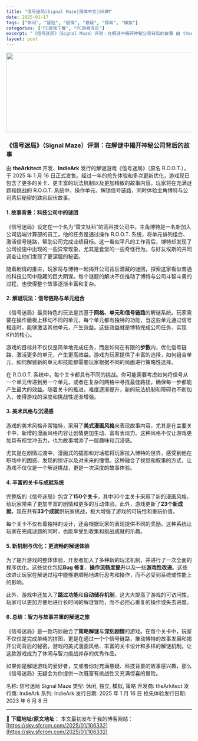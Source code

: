 ```yaml
---
title: "信号迷局|Signal Maze|简体中文|668M"
date: 2025-01-17
tags: ["休闲", "冒险", "剧情", "悬疑", "探索", "模拟"]
categories: ["PC游戏下载", "PC游戏专区"]
excerpt: "《信号迷局》（Signal Maze）评测：在解谜中揭开神秘公司背后的故事 由 theArkitect 开发、IndieArk 发行的解谜游戏《信号迷局》（原名 R.O.O.T.），于 2025 年 1 月 16 日正式发售。经过一年的抢先体验和多次更新优化，游戏现已包含了更多的关卡、更丰富的玩法机&hellip;"
layout: post
---
```


<img class="aligncenter size-full wp-image-106333" src="https://sky.sfcrom.com/wp-content/uploads/2025/01/2025011704202228.webp" alt="" width="660" height="215" />
<h3>《信号迷局》（Signal Maze）评测：在解谜中揭开神秘公司背后的故事</h3>
由 <strong>theArkitect</strong> 开发、<strong>IndieArk</strong> 发行的解谜游戏《信号迷局》（原名 R.O.O.T.），于 2025 年 1 月 16 日正式发售。经过一年的抢先体验和多次更新优化，游戏现已包含了更多的关卡、更丰富的玩法机制以及更加精致的故事内容。玩家将在充满谜题和挑战的 R.O.O.T. 系统中，操作单元、解锁信号链路，同时体验主角博特与公司背后秘密的跌宕起伏故事。
<h4>1. <strong>故事背景：科技公司中的谜团</strong></h4>
《信号迷局》设定在一个名为“雷文钛科”的高科技公司中。主角博特是一名新加入公司远端计算部的员工，他的任务是通过操作 R.O.O.T. 系统，将单元排列组合、激活信号链路，帮助公司完成业绩目标。这一看似平凡的工作背后，博特却发现了公司设施中出现的一些异常现象，尤其是食堂的一些奇怪行为。与好友埃斯的共同调查让他们发现了更深层的秘密。

随着剧情的推进，玩家将与博特一起揭开公司背后潜藏的谜团，探索这家看似普通的科技公司中隐藏的巨大阴谋。每个谜题的解决不仅推动了博特与公司斗智斗勇的过程，也使得整个故事逐渐丰富和复杂。
<h4>2. <strong>解谜玩法：信号链路与单元组合</strong></h4>
《信号迷局》最具特色的玩法是其基于<strong>网格、单元和信号链路</strong>的解谜系统。玩家需要在操作面板上移动不同的单元，每个单元都有独特的功能，当这些单元通过信号相连时，能够激活其他单元，产生效益。这些效益就是博特完成公司任务、实现KPI的核心。

游戏的目标并不仅仅是简单地完成任务，而是如何在有限的<strong>步数</strong>内，优化信号链路、激活更多的单元，产生更高效益。游戏为玩家提供了丰富的选择，如何组合单元、如何解锁新的单元和技能都需要玩家根据不同的局面进行策略性选择。

在 R.O.O.T. 系统中，每个关卡都具有不同的挑战。你可能需要考虑如何将信号从一个单元传递到另一个单元，或者在复杂的网格中寻找最佳路径，确保每一步都能产生最大的效益。随着关卡的推进，难度逐渐提升，新的玩法机制和障碍也不断加入，使得游戏的深度和挑战性逐渐增强。
<h4>3. <strong>美术风格与沉浸感</strong></h4>
游戏的美术风格非常独特，采用了<strong>美式漫画风格</strong>来表现故事内容，尤其是在主要关卡中，新增的漫画风格内容让剧情更加生动、富有表现力。这种风格不仅让游戏更加具有视觉冲击力，也为故事增添了一层趣味和沉浸感。

尤其是在剧情过渡中，漫画式的插图和对话框将玩家拉入博特的世界，感受到他在职场中的困惑、发现的惊讶以及对未来的憧憬。这种融合了视觉和叙事的方式，让游戏不仅仅是一个解谜挑战，更是一次深度的故事体验。
<h4>4. <strong>丰富的关卡与成就系统</strong></h4>
完整版的《信号迷局》包含了<strong>150个关卡</strong>，其中30个主关卡采用了新的漫画风格，给玩家带来了更加丰富的剧情和更多的互动体验。此外，游戏更新了<strong>23个新成就</strong>，现在共有<strong>33个成就</strong>供玩家挑战，极大增强了游戏的可玩性和重玩价值。

每个关卡不仅有着独特的设计，还会根据玩家的表现提供不同的奖励。这种系统让玩家在完成谜题的同时，也能享受到收集和挑战成就的乐趣。
<h4>5. <strong>新机制与优化：更流畅的解谜体验</strong></h4>
为了提升游戏的整体体验，开发者加入了多种新的玩法机制，并进行了一次全面的程序优化。这些优化包括<strong>Bug 修复</strong>、<strong>操作流畅度提升</strong>以及一些<strong>游戏性改进</strong>。这些改进让玩家在解谜过程中能够更顺畅地进行思考和操作，而不必受到系统或性能上的影响。

此外，游戏中还加入了<strong>跳过功能</strong>和<strong>自动储存机制</strong>，这大大提高了游戏的可访问性，玩家可以更加方便地进行长时间的解谜冒险，而不必担心重复的操作或失去进度。
<h4>6. <strong>总结：智力与故事并重的解谜之旅</strong></h4>
《信号迷局》是一款巧妙融合了<strong>策略解谜</strong>与<strong>深刻剧情</strong>的游戏。在每个关卡中，玩家不仅仅是完成单纯的拼图，更是在通过一个个信号链路，推动博特的故事发展和揭开公司背后的秘密。游戏的美式漫画风格、丰富的关卡设计和多样的解谜机制，让这款游戏成为了休闲与智力挑战并存的优秀作品。

如果你是解谜游戏的爱好者，又或者你对充满悬疑、科技背景的故事感兴趣，那么《信号迷局》无疑会为你提供一次既富有挑战性又充满惊喜的冒险。

名称: 信号迷局 Signal Maze
类型: 休闲, 独立, 模拟, 策略
开发商: theArkitect
发行商: IndieArk
系列: IndieArk
发行日期: 2025 年 1 月 16 日
抢先体验发行日期: 2023 年 6 月 8 日

---
📖 **下载地址/原文地址：** 本文最初发布于我的博客网站：[https://sky.sfcrom.com/2025/01/106332](https://sky.sfcrom.com/2025/01/106332)
